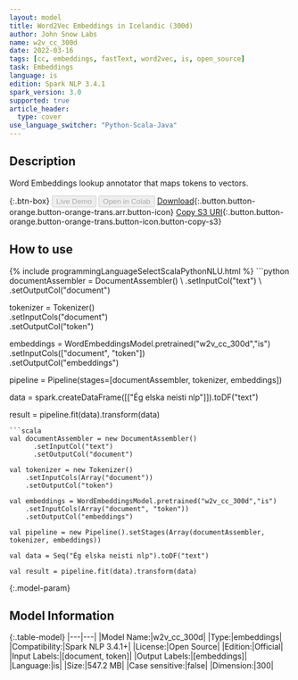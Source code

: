 ```yaml
---
layout: model
title: Word2Vec Embeddings in Icelandic (300d)
author: John Snow Labs
name: w2v_cc_300d
date: 2022-03-16
tags: [cc, embeddings, fastText, word2vec, is, open_source]
task: Embeddings
language: is
edition: Spark NLP 3.4.1
spark_version: 3.0
supported: true
article_header:
  type: cover
use_language_switcher: "Python-Scala-Java"
---
```


## Description

Word Embeddings lookup annotator that maps tokens to vectors.

{:.btn-box}
<button class="button button-orange" disabled>Live Demo</button>
<button class="button button-orange" disabled>Open in Colab</button>
[Download](https://s3.amazonaws.com/auxdata.johnsnowlabs.com/public/models/w2v_cc_300d_is_3.4.1_3.0_1647432281218.zip){:.button.button-orange.button-orange-trans.arr.button-icon}
[Copy S3 URI](s3://auxdata.johnsnowlabs.com/public/models/w2v_cc_300d_is_3.4.1_3.0_1647432281218.zip){:.button.button-orange.button-orange-trans.button-icon.button-copy-s3}

## How to use



<div class="tabs-box" markdown="1">
{% include programmingLanguageSelectScalaPythonNLU.html %}
```python
documentAssembler = DocumentAssembler() \
    .setInputCol("text") \
    .setOutputCol("document")

tokenizer = Tokenizer() \
    .setInputCols("document") \
    .setOutputCol("token")
  
embeddings = WordEmbeddingsModel.pretrained("w2v_cc_300d","is") \
    .setInputCols(["document", "token"]) \
    .setOutputCol("embeddings")
    
pipeline = Pipeline(stages=[documentAssembler, tokenizer, embeddings])

data = spark.createDataFrame([["Ég elska neisti nlp"]]).toDF("text")

result = pipeline.fit(data).transform(data)
```
```scala
val documentAssembler = new DocumentAssembler() 
      .setInputCol("text") 
      .setOutputCol("document")
 
val tokenizer = new Tokenizer() 
    .setInputCols(Array("document"))
    .setOutputCol("token")

val embeddings = WordEmbeddingsModel.pretrained("w2v_cc_300d","is") 
    .setInputCols(Array("document", "token")) 
    .setOutputCol("embeddings")

val pipeline = new Pipeline().setStages(Array(documentAssembler, tokenizer, embeddings))

val data = Seq("Ég elska neisti nlp").toDF("text")

val result = pipeline.fit(data).transform(data)
```
</div>

{:.model-param}
## Model Information

{:.table-model}
|---|---|
|Model Name:|w2v_cc_300d|
|Type:|embeddings|
|Compatibility:|Spark NLP 3.4.1+|
|License:|Open Source|
|Edition:|Official|
|Input Labels:|[document, token]|
|Output Labels:|[embeddings]|
|Language:|is|
|Size:|547.2 MB|
|Case sensitive:|false|
|Dimension:|300|